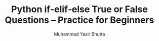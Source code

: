 ---
layout: true-false
title: "Python if‑elif‑else True or False Questions – Practice for Beginners"
description: Test your understanding of Python if‑elif‑else conditional statements with beginner-friendly true or false questions. Practice decision-making logic with simple and clear examples.
keywords: Python if elif else quiz, Python conditional statements practice, Python true false questions, Python if statement test, beginner Python logic questions, Python elif examples, Python decision making practice
author: "Muhammad Yasir Bhutta"
toc: toc/python.html
topic: "if-elif-else"
course: "python"
prev: /python/docs/if-elif-else/
next: /python/docs/if-elif-else/practice-and-progress/fill-blanks-if-elif-else.html
show_practice_progress: true
show_mini_project: null
show_toc: true
breadcrumb:
  - title: Home
    url: /
  - title: python
    url: /python/
  - title: Control Flow
    url: /python/docs/control-flow/
  - title: if-elif-else
    url: /python/docs/if-elif-else/
---